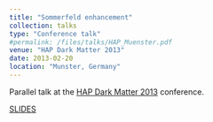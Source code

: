 ```yaml
---
title: "Sommerfeld enhancement"
collection: talks
type: "Conference talk"
#permalink: /files/talks/HAP_Muenster.pdf
venue: "HAP Dark Matter 2013"
date: 2013-02-20
location: "Munster, Germany"
---
```


Parallel talk at the [HAP Dark Matter 2013](https://indico.desy.de/event/7198/) conference.

[SLIDES](http://ahryczuk.github.io/files/talks/HAP_Muenster.pdf)
